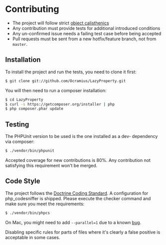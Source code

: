 # Contributing

 * The project will follow strict [object calisthenics](http://www.slideshare.net/guilhermeblanco/object-calisthenics-applied-to-php)
 * Any contribution must provide tests for additional introduced conditions
 * Any un-confirmed issue needs a failing test case before being accepted
 * Pull requests must be sent from a new hotfix/feature branch, not from `master`.

## Installation

To install the project and run the tests, you need to clone it first:

```sh
$ git clone git://github.com/Ocramius/LazyProperty.git
```

You will then need to run a composer installation:

```sh
$ cd LazyProperty
$ curl -s https://getcomposer.org/installer | php
$ php composer.phar update
```

## Testing

The PHPUnit version to be used is the one installed as a dev- dependency via composer:

```sh
$ ./vendor/bin/phpunit
```

Accepted coverage for new contributions is 80%. Any contribution not satisfying this requirement 
won't be merged.

## Code Style

The project follows the [Doctrine Coding Standard](https://github.com/doctrine/coding-standard). A configuration for php_codesniffer is shipped.
Please execute the checker command and make sure you meet the requirements:

```sh
$ ./vendor/bin/phpcs
```

On Mac, you might need to add `--parallel=1` due to a known [bug](https://github.com/squizlabs/PHP_CodeSniffer/issues/2304).

Disabling specific rules for parts of files where it's clearly a false positive is acceptable in some cases.
